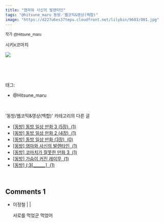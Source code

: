 ```yaml
---
title: "염마와 사신의 발렌타인"
tags: "@hitsune_maru 동방／웹코믹&영상(백합)"
image: "https://d227u6es37tepu.cloudfront.net/lilybin/9603/001.jpg"
---
```

<div class="article">
<div class="area_view">
<div style="text-align: left;"><span style="font-family: Arial, 돋움, Dotum, AppleGothic, sans-serif; font-size: 12px;">작가 @Hitsune_maru</span></div><div style="text-align: left;"><span style="font-family: Arial, 돋움, Dotum, AppleGothic, sans-serif; font-size: 12px;"><br/></span></div><div style="text-align: left;">시키x코마치<br/><p style="text-align: left;"><span class="imageblock" style="display: inline-block; width: 100%; height: auto; max-width: 100%;"><img src="{{ site.imgserver6 }}/lilybin/9603/001.jpg"/></span></p></div><p><br/></p>
</div></div><br/>
<div class="tagTrail">
<p>태그: </p>
<ul>
<li>@Hitsune_maru</li>
</ul>
</div><br/>
<div class="another">
<p>'동방/웹코믹&amp;영상(백합)' 카테고리의 다른 글</p>
<ul>
<li><a href="/lilybin_9629">
[동방] 동방 일상 만화 3 (5장)  (1)
</a></li>
<li><a href="/lilybin_9628">
[동방] 동방 일상 만화 2 (4장)  (1)
</a></li>
<li><a href="/lilybin_9627">
[동방] 동방 일상 만화 (3장)  (0)
</a></li>
<li><a href="/lilybin_9603">
[동방] 염마와 사신의 발렌타인  (1)
</a></li>
<li><a href="/lilybin_9598">
[동방] 코마치가 잘못한 만화 3  (1)
</a></li>
<li><a href="/lilybin_9582">
[동방] 가슴이 커진 레이무  (1)
</a></li>
<li><a href="/lilybin_9586">
[동방] (:3[______]  (1)
</a></li>
</ul>
</div><br/>
<div class="comment">
<h2 class="bold">Comments <span id="commentCount9603">1</span></h2>
<div style="clear:both;">
<div id="entry9603Comment" style="display:block">
<ul class="list_reply">
<li class="rp_general" id="comment13373572">
<div class="post-comment">
<div>
<span>
<i class="fa fa-user"></i>이정철 |
                                |
                               
</span>
<p>서로를 먹었군 먹었어</p>

</div>
</div>
</li>
</ul>
</div>
</div>
</div><br/>
<br/>
<p id="refer"></p>
<br/>

